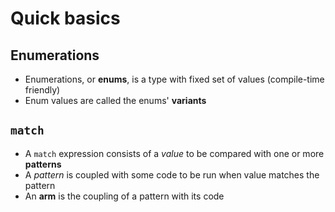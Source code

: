 # Quick basics

## Enumerations
- Enumerations, or **enums**, is a type with fixed set of values (compile-time friendly)
- Enum values are called the enums' **variants**

## `match`
- A `match` expression consists of a *value* to be compared with one or more **patterns**
- A *pattern* is coupled with some code to be run when value matches the pattern
- An **arm** is the coupling of a pattern with its code
